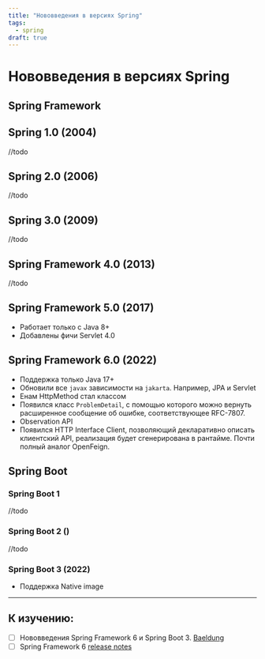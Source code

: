 ```yaml
---
title: "Нововведения в версиях Spring"
tags:
  - spring
draft: true
---
```


# Нововведения в версиях Spring

## Spring Framework
## Spring 1.0 (2004)
//todo

## Spring 2.0 (2006)
//todo

## Spring 3.0 (2009)
//todo

## Spring Framework 4.0 (2013) 
//todo

## Spring Framework 5.0 (2017)
- Работает только с Java 8+
- Добавлены фичи Servlet 4.0

## Spring Framework 6.0 (2022)
- Поддержка только Java 17+
- Обновили все `javax` зависимости на `jakarta`. Например, JPA и Servlet
- Енам HttpMethod стал классом
- Появился класс `ProblemDetail`, с помощью которого можно вернуть расширенное сообщение об ошибке, соответствующее RFC-7807.
- Observation API
- Появился HTTP Interface Client, позволяющий декларативно описать клиентский API, реализация будет сгенерирована в рантайме. Почти полный аналог OpenFeign.


## Spring Boot

### Spring Boot 1
//todo

### Spring Boot 2 ()
//todo

### Spring Boot 3 (2022)
- Поддержка Native image

---
## К изучению:
- [ ] Нововведения Spring Framework 6 и Spring Boot 3. [Baeldung](https://www.baeldung.com/spring-boot-3-spring-6-new)
- [ ] Spring Framework 6 [release notes](https://github.com/spring-projects/spring-framework/wiki/What%27s-New-in-Spring-Framework-6.x/)